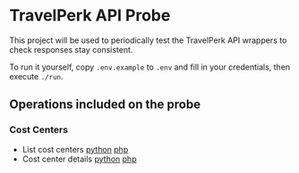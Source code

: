# TravelPerk API Probe

This project will be used to periodically test the TravelPerk API wrappers to check responses stay consistent.

To run it yourself, copy `.env.example` to `.env` and fill in your credentials, then execute `./run`.

## Operations included on the probe

### Cost Centers
 - List cost centers [python]() [php]()
 - Cost center details [python]() [php]()
